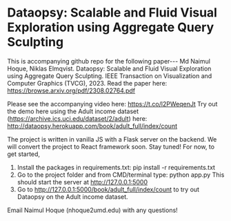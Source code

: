 # Dataopsy: Scalable and Fluid Visual Exploration using Aggregate Query Sculpting

This is accompanying github repo for the following paper--- Md Naimul Hoque, Niklas Elmqvist. Dataopsy: Scalable and Fluid Visual Exploration using Aggregate Query Sculpting. IEEE Transaction on Visualization and Computer Graphics (TVCG), 2023. Read the paper here: https://browse.arxiv.org/pdf/2308.02764.pdf

Please see the accompanying video here: https://t.co/l2PWeqenJt
Try out the demo here using the Adult income dataset (https://archive.ics.uci.edu/dataset/2/adult) here: http://dataopsy.herokuapp.com/book/adult_full/index/count

The project is written in vanilla JS with a Flask server on the backend. We will convert the project to React framework soon. Stay tuned!
For now, to get started,

1. Install the packages in requirements.txt: pip install -r requirements.txt
2. Go to the project folder and from CMD/terminal type: python app.py
   This should start the server at http://127.0.0.1:5000
3. Go to http://127.0.0.1:5000/book/adult_full/index/count to try out Dataopsy on the Adult income dataset.

Email Naimul Hoque (nhoque2umd.edu) with any questions!
